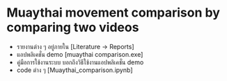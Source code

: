 # Muaythai movement comparison by comparing two videos

- รายงานต่าง ๆ อยู่ภายใน [Literature -> Reports]
- แอปพลิเคชั่น demo [muaythai comparison.exe]
- คู่มือการใช้งานระบบ บอกถึงวิธีใช้งานแอปพลิเคชั่น demo
- code ต่าง ๆ [Muaythai_comparison.ipynb] 
